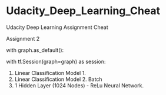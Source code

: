 # Udacity_Deep_Learning_Cheat
Udacity Deep Learning Assignment Cheat


Assignment 2

with graph.as_default():

with tf.Session(graph=graph) as session:

  1. Linear Classification Model 1.
  2. Linear Classification Model 2. Batch
  3. 1 Hidden Layer (1024 Nodes) - ReLu Neural Network. 
  

